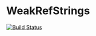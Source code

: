 # WeakRefStrings

[![Build Status](https://travis-ci.org/quinnj/WeakRefStrings.jl.svg?branch=master)](https://travis-ci.org/quinnj/WeakRefStrings.jl)
